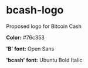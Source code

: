 # bcash-logo
Proposed logo for Bitcoin Cash

**Color:** #76c353

**'B' font:** Open Sans

**'bcash' font:** Ubuntu Bold Italic

